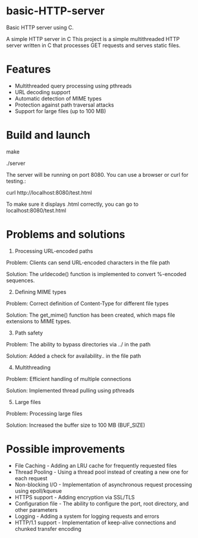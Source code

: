 # basic-HTTP-server
Basic HTTP server using C.

A simple HTTP server in C
This project is a simple multithreaded HTTP server written in C that processes GET requests and serves static files.

# Features
- Multithreaded query processing using pthreads
- URL decoding support
- Automatic detection of MIME types
- Protection against path traversal attacks
- Support for large files (up to 100 MB)

# Build and launch
make

./server

The server will be running on port 8080. You can use a browser or curl for testing.:

curl http://localhost:8080/test.html

To make sure it displays .html correctly, you can go to localhost:8080/test.html

# Problems and solutions

1. Processing URL-encoded paths

Problem: Clients can send URL-encoded characters in the file path

Solution: The urldecode() function is implemented to convert %-encoded sequences.

2. Defining MIME types

Problem: Correct definition of Content-Type for different file types

Solution: The get_mime() function has been created, which maps file extensions to MIME types.

3. Path safety

Problem: The ability to bypass directories via ../ in the path

Solution: Added a check for availability.. in the file path

4. Multithreading

Problem: Efficient handling of multiple connections

Solution: Implemented thread pulling using pthreads

5. Large files

Problem: Processing large files

Solution: Increased the buffer size to 100 MB (BUF_SIZE)

# Possible improvements
- File Caching - Adding an LRU cache for frequently requested files
- Thread Pooling - Using a thread pool instead of creating a new one for each request
- Non-blocking I/O - Implementation of asynchronous request processing using epoll/kqueue
- HTTPS support - Adding encryption via SSL/TLS
- Configuration file - The ability to configure the port, root directory, and other parameters
- Logging - Adding a system for logging requests and errors
- HTTP/1.1 support - Implementation of keep-alive connections and chunked transfer encoding
